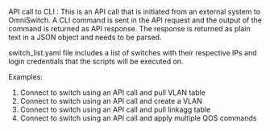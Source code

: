 API call to CLI	:	This is an API call that is initiated from an external system to OmniSwitch. A CLI command is sent in the API request and the output of the command is returned as API response. The response is returned as plain text in a JSON object and needs to be parsed.

switch_list.yaml file includes a list of switches with their respective IPs and login credentials that the scripts will be executed on.  

Examples:
1.	Connect to switch using an API call and pull VLAN table
2.	Connect to switch using an API call and create a VLAN 
3.	Connect to switch using an API call and pull linkagg table
4.	Connect to switch using an API call and apply multiple QOS commands
